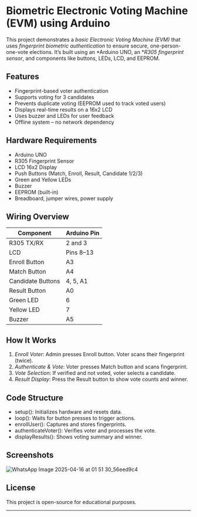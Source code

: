 
# Biometric Electronic Voting Machine (EVM) using Arduino

This project demonstrates a *basic Electronic Voting Machine (EVM)* that uses *fingerprint biometric authentication* to ensure secure, one-person-one-vote elections. It’s built using an *Arduino UNO, an **R305 fingerprint sensor*, and components like buttons, LEDs, LCD, and EEPROM.

## Features

- Fingerprint-based voter authentication
- Supports voting for 3 candidates
- Prevents duplicate voting (EEPROM used to track voted users)
- Displays real-time results on a 16x2 LCD
- Uses buzzer and LEDs for user feedback
- Offline system – no network dependency

## Hardware Requirements

- Arduino UNO
- R305 Fingerprint Sensor
- LCD 16x2 Display
- Push Buttons (Match, Enroll, Result, Candidate 1/2/3)
- Green and Yellow LEDs
- Buzzer
- EEPROM (built-in)
- Breadboard, jumper wires, power supply

## Wiring Overview

| Component         | Arduino Pin     |
|------------------|-----------------|
| R305 TX/RX       | 2 and 3         |
| LCD              | Pins 8–13       |
| Enroll Button    | A3              |
| Match Button     | A4              |
| Candidate Buttons| 4, 5, A1        |
| Result Button    | A0              |
| Green LED        | 6               |
| Yellow LED       | 7               |
| Buzzer           | A5              |

## How It Works

1. *Enroll Voter*: Admin presses Enroll button. Voter scans their fingerprint (twice).
2. *Authenticate & Vote*: Voter presses Match button and scans fingerprint.
3. *Vote Selection*: If verified and not voted, voter selects a candidate.
4. *Result Display*: Press the Result button to show vote counts and winner.

## Code Structure

- setup(): Initializes hardware and resets data.
- loop(): Waits for button presses to trigger actions.
- enrollUser(): Captures and stores fingerprints.
- authenticateVoter(): Verifies voter and processes the vote.
- displayResults(): Shows voting summary and winner.

## Screenshots 
![WhatsApp Image 2025-04-16 at 01 51 30_56eed9c4](https://github.com/user-attachments/assets/83c38b95-a585-4c0c-b516-89f0559e3515)

## License

This project is open-source for educational purposes.

---
